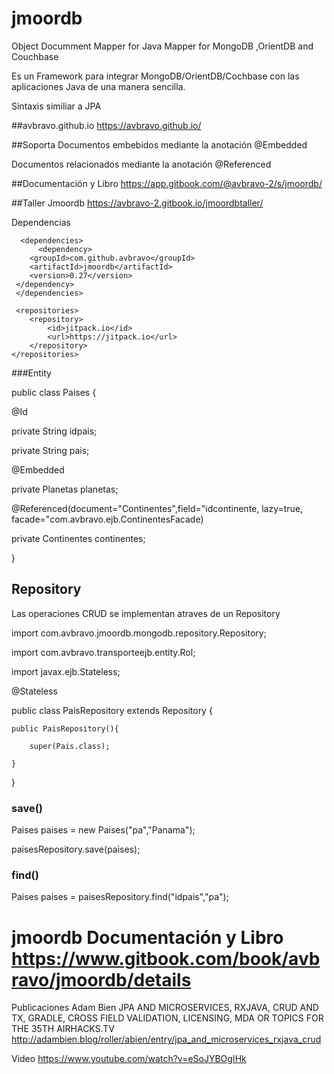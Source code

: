 # jmoordb
Object Documment Mapper for Java 
Mapper for MongoDB ,OrientDB and Couchbase

Es un Framework para integrar MongoDB/OrientDB/Cochbase con las aplicaciones Java de una manera sencilla.

Sintaxis similiar a JPA

 ##avbravo.github.io <https://avbravo.github.io/>

##Soporta
 Documentos embebidos mediante la anotación @Embedded

  Documentos relacionados mediante la anotación @Referenced
  
 ##Documentación y Libro <https://app.gitbook.com/@avbravo-2/s/jmoordb/>
 
 ##Taller Jmoordb <https://avbravo-2.gitbook.io/jmoordbtaller/>
  
Dependencias
 
      <dependencies>
          <dependency>
	    <groupId>com.github.avbravo</groupId>
	    <artifactId>jmoordb</artifactId>
	    <version>0.27</version>
	 </dependency>
     </dependencies>

     <repositories>
		<repository>
		    <id>jitpack.io</id>
		    <url>https://jitpack.io</url>
		</repository>
	</repositories>


###Entity
 

 

public class Paises {

   @Id
  
   private String idpais;
  
   private String pais;
  
   @Embedded
  
   private Planetas planetas;
  
   @Referenced(document="Continentes",field="idcontinente, lazy=true, facade="com.avbravo.ejb.ContinentesFacade)
  
   private Continentes continentes;
  
}

<h2>Repository</h2>

Las operaciones CRUD se implementan atraves de un Repository


import com.avbravo.jmoordb.mongodb.repository.Repository;

import com.avbravo.transporteejb.entity.Rol;

import javax.ejb.Stateless;


@Stateless

public class PaisRepository extends Repository<Pais> {
	

    public PaisRepository(){
    
        super(Pais.class);
	
    }
    
   
}


  <h3>save()</h3>
  
   Paises paises = new Paises("pa","Panama");
   
   paisesRepository.save(paises);
   
   <h3>find()</h3>
   Paises paises = paisesRepository.find("idpais","pa");
   
   
   
   
# jmoordb Documentación y Libro <https://www.gitbook.com/book/avbravo/jmoordb/details>

Publicaciones 
Adam Bien 
JPA AND MICROSERVICES, RXJAVA, CRUD AND TX, GRADLE, CROSS FIELD VALIDATION, LICENSING, MDA OR TOPICS FOR THE 35TH AIRHACKS.TV
<http://adambien.blog/roller/abien/entry/jpa_and_microservices_rxjava_crud>

Video
<https://www.youtube.com/watch?v=eSoJYBOgIHk>

